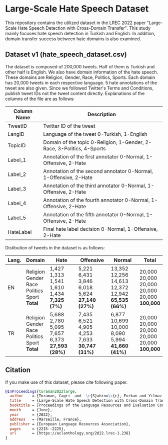 # Large-Scale Hate Speech Dataset
This repository contains the utilized dataset in the LREC 2022 paper "Large-Scale Hate Speech Detection with Cross-Domain Transfer". This study mainly focuses hate speech detection in Turkish and English. In addition, domain transfer success between hate domains is also examined.

## Dataset v1 (hate_speech_dataset.csv)

The dataset is composed of 200,000 tweets. Half of them is Turkish and other half is English. We also have domain information of the hate speech. These domains are Religion, Gender, Race, Politics, Sports. Each domain has 20,000 tweets in each respective language. 5 hate annotations of the tweet are also given. Since we followed Twitter's Terms and Conditions, publish tweet IDs not the tweet content directly. Explanations of the columns of the file are as follows:

| Column Name  | Description |
| ------------- | ------------- |
| TweetID | Twitter ID of the tweet |
| LangID | Language of the tweet 0-Turkish, 1-English |
| TopicID | Domain of the topic 0-Religion, 1-Gender, 2-Race, 3-Politics, 4-Sports |
| Label_1 | Annotation of the first annotator 0-Normal, 1-Offensive, 2-Hate |
| Label_2 | Annotation of the second annotator 0-Normal, 1-Offensive, 2-Hate |
| Label_3 | Annotation of the third annotator 0-Normal, 1-Offensive, 2-Hate |
| Label_4 | Annotation of the fourth annotator 0-Normal, 1-Offensive, 2-Hate |
| Label_5 | Annotation of the fifth annotator 0-Normal, 1-Offensive, 2-Hate |
| HateLabel | Final hate label decision 0-Normal, 1-Offensive, 2-Hate |

Distibution of tweets in the dataset is as follows:

| Lang. | Domain | Hate | Offensive | Normal | Total |
|----------|----------|----------|----------|----------|----------|
| EN | Religion<br>Gender<br>Race<br>Politics<br>Sport <br> **Total** | 1,427<br>1,313<br>1,541<br>1,610<br>1,434 <br> **7,325 (7%)** | 5,221<br>6,431<br>3,846<br>6,018<br>5,624<br> **27,140 (27%)** | 13,352<br>12,256<br>14,613<br>12,372<br>12,942 <br> **65,535 (66%)**| 20,000<br>20,000<br>20,000<br>20,000<br>20,000 <br> **100,000**
| TR | Religion<br>Gender<br>Race<br>Politics<br>Sport <br> **Total**| 5,688<br>2,780<br>5,095<br>7,657<br>6,373<br> **27,593 (28%)** | 7,435<br>6,521<br>4,905<br>4,253<br>7,633<br> **30,747 (31%)**| 6,877<br>10,699<br>10,000<br>8,090<br>5,994<br> **41,660 (41%)**| 20,000<br>20,000<br>20,000<br>20,000<br>20,000 <br> **100,000**

## Citation
If you make use of this dataset, please cite following paper.

```bibtex
@InProceedings{toraman2022large,
  author    = {Toraman, Cagri  and  \c{S}ahinu\c{c}, Furkan and Yilmaz, Eyup Halit},
  title     = {Large-Scale Hate Speech Detection with Cross-Domain Transfer},
  booktitle = {Proceedings of the Language Resources and Evaluation Conference},
  month     = {June},
  year      = {2022},
  address   = {Marseille, France},
  publisher = {European Language Resources Association},
  pages     = {2215--2225},
  url       = {https://aclanthology.org/2022.lrec-1.238}
}

```
